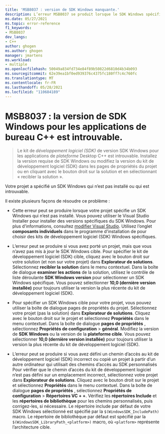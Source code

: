 ```yaml
---
title: 'MSB8037 : version de SDK Windows manquante.'
description: L’erreur MSB8037 se produit lorsque le SDK Windows spécifié pour votre projet est introuvable.
ms.date: 05/27/2021
ms.topic: error-reference
f1_keywords:
- MSB8037
dev_langs:
- C++
author: ghogen
ms.author: ghogen
manager: jmartens
ms.workload:
- multiple
ms.openlocfilehash: 50049a834fd734e84f89b50822d6810d4b34b093
ms.sourcegitcommit: 62e39ea1bf0ed939376c4375fc180ff7c4c760fc
ms.translationtype: MT
ms.contentlocale: fr-FR
ms.lasthandoff: 05/28/2021
ms.locfileid: "110684189"
---
```

# <a name="msb8037-the-windows-sdk-version-for-desktop-c-apps-wasnt-found"></a>MSB8037 : la version de SDK Windows pour les applications de bureau C++ est introuvable.

> Le kit de *développement logiciel (SDK)* de version SDK Windows pour les applications de *plateforme* Desktop C++ est introuvable. Installez la version requise de SDK Windows ou modifiez la version du kit de développement logiciel (SDK) dans les pages de propriétés du projet ou en cliquant avec le bouton droit sur la solution et en sélectionnant « recibler la solution ».

Votre projet a spécifié un SDK Windows qui n’est pas installé ou qui est introuvable.

Il existe plusieurs façons de résoudre ce problème :

- Cette erreur peut se produire lorsque votre projet spécifie un SDK Windows qui n’est pas installé. Vous pouvez utiliser le Visual Studio Installer pour installer des versions spécifiques du SDK Windows. Pour plus d’informations, consultez [modifier Visual Studio](../../install/modify-visual-studio.md). Utilisez l’onglet **composants individuels** dans le programme d’installation de pour choisir des kits de développement logiciel (SDK) Windows spécifiques.

- L’erreur peut se produire si vous avez porté un projet, mais que vous n’avez pas mis à jour le SDK Windows cible. Pour spécifier le kit de développement logiciel (SDK) cible, cliquez avec le bouton droit sur votre solution (et non sur votre projet) dans **Explorateur de solutions**. Sélectionnez **recibler la solution** dans le menu contextuel. Dans la boîte de dialogue **examiner les actions** de la solution, utilisez le contrôle de liste déroulante **SDK Windows version** pour sélectionner un SDK Windows spécifique. Vous pouvez sélectionner **10,0 (dernière version installée)** pour toujours utiliser la version la plus récente du kit de développement logiciel (SDK).

- Pour spécifier un SDK Windows cible pour votre projet, vous pouvez utiliser la boîte de dialogue pages de propriétés du projet. Sélectionnez votre projet (pas la solution) dans **Explorateur de solutions**. Cliquez avec le bouton droit sur le projet et sélectionnez **Propriétés** dans le menu contextuel. Dans la boîte de dialogue **pages de propriétés** , sélectionnez **Propriétés de configuration**  >  **général**. Modifiez la version de **SDK Windows** ou la version de la **plateforme cible**. Vous pouvez sélectionner **10,0 (dernière version installée)** pour toujours utiliser la version la plus récente du kit de développement logiciel (SDK).

- L’erreur peut se produire si vous avez défini un chemin d’accès au kit de développement logiciel (SDK) incorrect ou copié un projet à partir d’un autre ordinateur qui utilisait des chemins d’accès au SDK personnalisés Pour vérifier que le chemin d’accès du kit de développement logiciel n’est pas défini sur un emplacement incorrect, sélectionnez votre projet dans **Explorateur de solutions**. Cliquez avec le bouton droit sur le projet et sélectionnez **Propriétés** dans le menu contextuel. Dans la boîte de dialogue **pages de propriétés** , sélectionnez **Propriétés de configuration**  >  **Répertoires VC + +**. Vérifiez les **répertoires Include** et les **répertoires de bibliothèque** pour les chemins personnalisés, puis corrigez-les, si nécessaire. Le répertoire include par défaut de votre SDK Windows sélectionné est spécifié par la `$(WindowsSDK_IncludePath)` macro. Le répertoire de bibliothèque par défaut est spécifié par la `$(WindowsSDK_LibraryPath_<platform>)` macro, où `<platform>` représente l’architecture cible.
